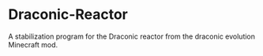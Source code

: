 # Draconic-Reactor
A stabilization program for the Draconic reactor from the draconic evolution Minecraft mod.
